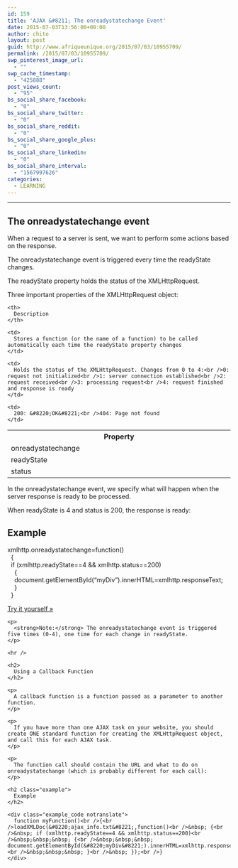 ```yaml
---
id: 159
title: 'AJAX &#8211; The onreadystatechange Event'
date: 2015-07-03T13:56:00+00:00
author: chito
layout: post
guid: http://www.afriqueunique.org/2015/07/03/10955709/
permalink: /2015/07/03/10955709/
swp_pinterest_image_url:
  - ""
swp_cache_timestamp:
  - "425888"
post_views_count:
  - "95"
bs_social_share_facebook:
  - "0"
bs_social_share_twitter:
  - "0"
bs_social_share_reddit:
  - "0"
bs_social_share_google_plus:
  - "0"
bs_social_share_linkedin:
  - "0"
bs_social_share_interval:
  - "1567997626"
categories:
  - LEARNING
---
```

* * *

## The onreadystatechange event

When a request to a server is sent, we want to perform some actions based on the response.

The onreadystatechange event is triggered every time the readyState changes.

The readyState property holds the status of the XMLHttpRequest.

Three important properties of the XMLHttpRequest object:

<table class="reference notranslate">
  <tr>
    <th style="width:20%;">
      Property
    </th>
    
    <th>
      Description
    </th>
  </tr>
  
  <tr>
    <td>
      onreadystatechange
    </td>
    
    <td>
      Stores a function (or the name of a function) to be called automatically each time the readyState property changes
    </td>
  </tr>
  
  <tr>
    <td>
      readyState
    </td>
    
    <td>
      Holds the status of the XMLHttpRequest. Changes from 0 to 4:<br />0: request not initialized<br />1: server connection established<br />2: request received<br />3: processing request<br />4: request finished and response is ready
    </td>
  </tr>
  
  <tr>
    <td>
      status
    </td>
    
    <td>
      200: &#8220;OK&#8221;<br />404: Page not found
    </td>
  </tr>
</table>

In the onreadystatechange event, we specify what will happen when the server response is ready to be processed.

When readyState is 4 and status is 200, the response is ready:

<div class="example">
  <h2 class="example">
    Example
  </h2>
  
  <div class="example_code notranslate">
    xmlhttp.onreadystatechange=function()<br />&nbsp; {<br />&nbsp; if (xmlhttp.readyState==4 && xmlhttp.status==200)<br />&nbsp;&nbsp;&nbsp; {<br />&nbsp;&nbsp;&nbsp; document.getElementById(&#8220;myDiv&#8221;).innerHTML=xmlhttp.responseText;<br />&nbsp;&nbsp;&nbsp; }<br />&nbsp; }
  </div>
  
  <p>
    <a target="_blank" class="tryitbtn" href="http://www.w3schools.com/ajax/tryit.asp?filename=tryajax_first" rel="noopener noreferrer">Try it yourself »</a></div> 
    
    <p>
      <strong>Note:</strong> The onreadystatechange event is triggered five times (0-4), one time for each change in readyState.
    </p>
    
    <hr />
    
    <h2>
      Using a Callback Function
    </h2>
    
    <p>
      A callback function is a function passed as a parameter to another function.
    </p>
    
    <p>
      If you have more than one AJAX task on your website, you should create ONE standard function for creating the XMLHttpRequest object, and call this for each AJAX task.
    </p>
    
    <p>
      The function call should contain the URL and what to do on onreadystatechange (which is probably different for each call):
    </p>
    
    <h2 class="example">
      Example
    </h2>
    
    <div class="example_code notranslate">
      function myFunction()<br />{<br />loadXMLDoc(&#8220;ajax_info.txt&#8221;,function()<br />&nbsp; {<br />&nbsp; if (xmlhttp.readyState==4 && xmlhttp.status==200)<br />&nbsp;&nbsp;&nbsp; {<br />&nbsp;&nbsp;&nbsp; document.getElementById(&#8220;myDiv&#8221;).innerHTML=xmlhttp.responseText;<br />&nbsp;&nbsp;&nbsp; }<br />&nbsp; });<br />}
    </div>